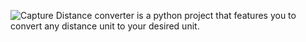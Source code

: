 ![Capture](https://user-images.githubusercontent.com/87219816/127522479-68d60eea-0e81-4ecd-acde-a468244b90e3.PNG)
Distance converter is a python project that features you to convert any distance unit to your desired unit.
